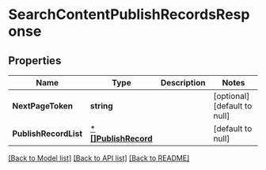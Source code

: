# SearchContentPublishRecordsResponse

## Properties
Name | Type | Description | Notes
------------ | ------------- | ------------- | -------------
**NextPageToken** | **string** |  | [optional] [default to null]
**PublishRecordList** | [***[]PublishRecord**](array.md) |  | [default to null]

[[Back to Model list]](../README.md#documentation-for-models) [[Back to API list]](../README.md#documentation-for-api-endpoints) [[Back to README]](../README.md)

